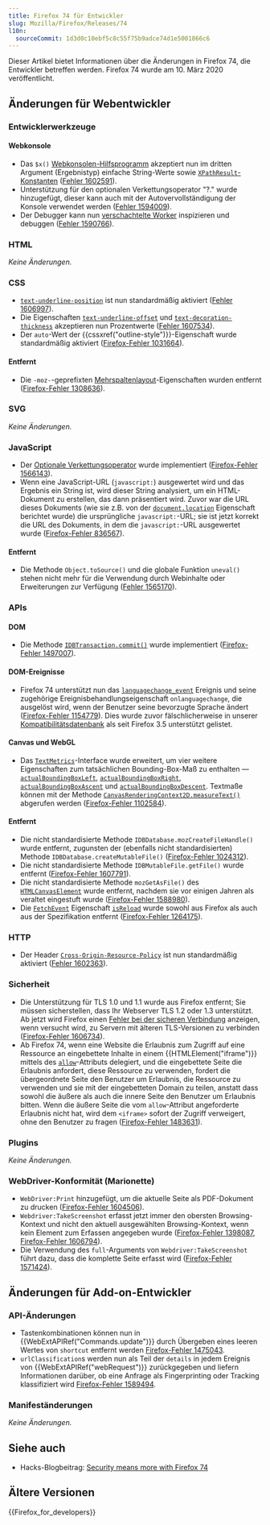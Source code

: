 ```yaml
---
title: Firefox 74 für Entwickler
slug: Mozilla/Firefox/Releases/74
l10n:
  sourceCommit: 1d3d0c10ebf5c8c55f75b9adce74d1e5001866c6
---
```


Dieser Artikel bietet Informationen über die Änderungen in Firefox 74, die Entwickler betreffen werden. Firefox 74 wurde am 10. März 2020 veröffentlicht.

## Änderungen für Webentwickler

### Entwicklerwerkzeuge

#### Webkonsole

- Das `$x()` [Webkonsolen-Hilfsprogramm](https://firefox-source-docs.mozilla.org/devtools-user/web_console/helpers/index.html) akzeptiert nun im dritten Argument (Ergebnistyp) einfache String-Werte sowie [`XPathResult`-Konstanten](/de/docs/Web/API/XPathResult#constants) ([Fehler 1602591](https://bugzil.la/1602591)).
- Unterstützung für den optionalen Verkettungsoperator "?." wurde hinzugefügt, dieser kann auch mit der Autovervollständigung der Konsole verwendet werden ([Fehler 1594009](https://bugzil.la/1594009)).
- Der Debugger kann nun [verschachtelte Worker](/de/docs/Web/API/Web_Workers_API/Using_web_workers) inspizieren und debuggen ([Fehler 1590766](https://bugzil.la/1590766)).

### HTML

_Keine Änderungen._

### CSS

- [`text-underline-position`](/de/docs/Web/CSS/text-underline-position) ist nun standardmäßig aktiviert ([Fehler 1606997](https://bugzil.la/1606997)).
- Die Eigenschaften [`text-underline-offset`](/de/docs/Web/CSS/text-underline-offset) und [`text-decoration-thickness`](/de/docs/Web/CSS/text-decoration-thickness) akzeptieren nun Prozentwerte ([Fehler 1607534](https://bugzil.la/1607534)).
- Der `auto`-Wert der {{cssxref("outline-style")}}-Eigenschaft wurde standardmäßig aktiviert ([Firefox-Fehler 1031664](https://bugzil.la/1031664)).

#### Entfernt

- Die `-moz-`-geprefixten [Mehrspaltenlayout](/de/docs/Learn_web_development/Core/CSS_layout/Multiple-column_Layout)-Eigenschaften wurden entfernt ([Firefox-Fehler 1308636](https://bugzil.la/1308636)).

### SVG

_Keine Änderungen._

### JavaScript

- Der [Optionale Verkettungsoperator](/de/docs/Web/JavaScript/Reference/Operators/Optional_chaining) wurde implementiert ([Firefox-Fehler 1566143](https://bugzil.la/1566143)).
- Wenn eine JavaScript-URL (`javascript:`) ausgewertet wird und das Ergebnis ein String ist, wird dieser String analysiert, um ein HTML-Dokument zu erstellen, das dann präsentiert wird. Zuvor war die URL dieses Dokuments (wie sie z.B. von der [`document.location`](/de/docs/Web/API/Document/location) Eigenschaft berichtet wurde) die ursprüngliche `javascript:`-URL; sie ist jetzt korrekt die URL des Dokuments, in dem die `javascript:`-URL ausgewertet wurde ([Firefox-Fehler 836567](https://bugzil.la/836567)).

#### Entfernt

- Die Methode `Object.toSource()` und die globale Funktion `uneval()` stehen nicht mehr für die Verwendung durch Webinhalte oder Erweiterungen zur Verfügung ([Fehler 1565170](https://bugzil.la/1565170)).

### APIs

#### DOM

- Die Methode [`IDBTransaction.commit()`](/de/docs/Web/API/IDBTransaction/commit) wurde implementiert ([Firefox-Fehler 1497007](https://bugzil.la/1497007)).

#### DOM-Ereignisse

- Firefox 74 unterstützt nun das [`languagechange_event`](/de/docs/Web/API/WorkerGlobalScope/languagechange_event) Ereignis und seine zugehörige Ereignisbehandlungseigenschaft `onlanguagechange`, die ausgelöst wird, wenn der Benutzer seine bevorzugte Sprache ändert ([Firefox-Fehler 1154779](https://bugzil.la/1154779)). Dies wurde zuvor fälschlicherweise in unserer [Kompatibilitätsdatenbank](https://github.com/mdn/browser-compat-data) als seit Firefox 3.5 unterstützt gelistet.

#### Canvas und WebGL

- Das [`TextMetrics`](/de/docs/Web/API/TextMetrics)-Interface wurde erweitert, um vier weitere Eigenschaften zum tatsächlichen Bounding-Box-Maß zu enthalten — [`actualBoundingBoxLeft`](/de/docs/Web/API/TextMetrics/actualBoundingBoxLeft), [`actualBoundingBoxRight`](/de/docs/Web/API/TextMetrics/actualBoundingBoxRight), [`actualBoundingBoxAscent`](/de/docs/Web/API/TextMetrics/actualBoundingBoxAscent) und [`actualBoundingBoxDescent`](/de/docs/Web/API/TextMetrics/actualBoundingBoxDescent). Textmaße können mit der Methode [`CanvasRenderingContext2D.measureText()`](/de/docs/Web/API/CanvasRenderingContext2D/measureText) abgerufen werden ([Firefox-Fehler 1102584](https://bugzil.la/1102584)).

#### Entfernt

- Die nicht standardisierte Methode `IDBDatabase.mozCreateFileHandle()` wurde entfernt, zugunsten der (ebenfalls nicht standardisierten) Methode `IDBDatabase.createMutableFile()` ([Firefox-Fehler 1024312](https://bugzil.la/1024312)).
- Die nicht standardisierte Methode `IDBMutableFile.getFile()` wurde entfernt ([Firefox-Fehler 1607791](https://bugzil.la/1607791)).
- Die nicht standardisierte Methode `mozGetAsFile()` des [`HTMLCanvasElement`](/de/docs/Web/API/HTMLCanvasElement) wurde entfernt, nachdem sie vor einigen Jahren als veraltet eingestuft wurde ([Firefox-Fehler 1588980](https://bugzil.la/1588980)).
- Die [`FetchEvent`](/de/docs/Web/API/FetchEvent) Eigenschaft [`isReload`](/de/docs/Web/API/FetchEvent/isReload) wurde sowohl aus Firefox als auch aus der Spezifikation entfernt ([Firefox-Fehler 1264175](https://bugzil.la/1264175)).

### HTTP

- Der Header [`Cross-Origin-Resource-Policy`](/de/docs/Web/HTTP/Reference/Headers/Cross-Origin-Resource-Policy) ist nun standardmäßig aktiviert ([Fehler 1602363](https://bugzil.la/1602363)).

### Sicherheit

- Die Unterstützung für TLS 1.0 und 1.1 wurde aus Firefox entfernt; Sie müssen sicherstellen, dass Ihr Webserver TLS 1.2 oder 1.3 unterstützt. Ab jetzt wird Firefox einen [Fehler bei der sicheren Verbindung](https://support.mozilla.org/en-US/kb/secure-connection-failed-firefox-did-not-connect) anzeigen, wenn versucht wird, zu Servern mit älteren TLS-Versionen zu verbinden ([Firefox-Fehler 1606734](https://bugzil.la/1606734)).
- Ab Firefox 74, wenn eine Website die Erlaubnis zum Zugriff auf eine Ressource an eingebettete Inhalte in einem {{HTMLElement("iframe")}} mittels des [`allow`](/de/docs/Web/HTML/Reference/Elements/iframe#allow)-Attributs delegiert, und die eingebettete Seite die Erlaubnis anfordert, diese Ressource zu verwenden, fordert die übergeordnete Seite den Benutzer um Erlaubnis, die Ressource zu verwenden und sie mit der eingebetteten Domain zu teilen, anstatt dass sowohl die äußere als auch die innere Seite den Benutzer um Erlaubnis bitten. Wenn die äußere Seite die vom `allow`-Attribut angeforderte Erlaubnis nicht hat, wird dem `<iframe>` sofort der Zugriff verweigert, ohne den Benutzer zu fragen ([Firefox-Fehler 1483631](https://bugzil.la/1483631)).

### Plugins

_Keine Änderungen._

### WebDriver-Konformität (Marionette)

- `WebDriver:Print` hinzugefügt, um die aktuelle Seite als PDF-Dokument zu drucken ([Firefox-Fehler 1604506](https://bugzil.la/1604506)).
- `Webdriver:TakeScreenshot` erfasst jetzt immer den obersten Browsing-Kontext und nicht den aktuell ausgewählten Browsing-Kontext, wenn kein Element zum Erfassen angegeben wurde ([Firefox-Fehler 1398087](https://bugzil.la/1398087), [Firefox-Fehler 1606794](https://bugzil.la/1606794)).
- Die Verwendung des `full`-Arguments von `Webdriver:TakeScreenshot` führt dazu, dass die komplette Seite erfasst wird ([Firefox-Fehler 1571424](https://bugzil.la/1571424)).

## Änderungen für Add-on-Entwickler

### API-Änderungen

- Tastenkombinationen können nun in {{WebExtAPIRef("Commands.update")}} durch Übergeben eines leeren Wertes von `shortcut` entfernt werden [Firefox-Fehler 1475043](https://bugzil.la/1475043).
- `urlClassification`s werden nun als Teil der `details` in jedem Ereignis von {{WebExtAPIRef("webRequest")}} zurückgegeben und liefern Informationen darüber, ob eine Anfrage als Fingerprinting oder Tracking klassifiziert wird [Firefox-Fehler 1589494](https://bugzil.la/1589494).

### Manifeständerungen

_Keine Änderungen._

## Siehe auch

- Hacks-Blogbeitrag: [Security means more with Firefox 74](https://hacks.mozilla.org/2020/03/security-means-more-with-firefox-74-2/)

## Ältere Versionen

{{Firefox_for_developers}}
